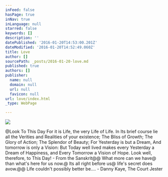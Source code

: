 ```yaml
---
inFeed: false
hasPage: true
inNav: true
inLanguage: null
starred: false
keywords: []
description: ''
datePublished: '2016-01-20T14:53:00.201Z'
dateModified: '2016-01-20T14:52:49.060Z'
title: Love
author: []
sourcePath: _posts/2016-01-20-love.md
published: true
authors: []
publisher:
  name: null
  domain: null
  url: null
  favicon: null
url: love/index.html
_type: WebPage

---
```

![](https://s3-us-west-2.amazonaws.com/the-grid-img/p/89c4acd816d29c5b17870e9aa60a13f4a3ec9e48.jpg)

@Look To This Day For it is Life, the very Life of Life. In Its brief course lie all the Verities and Realities of your existence; The Bliss of Growth; The Glory of Action; The Splendor of Beauty; For Yesterday is but a Dream, And tomorrow is only a Vision: But Today well lived makes every Yesterday a Dream of Happiness, and Every Tomorrow a Vision of Hope. Look well, therefore, to This Day! - From the Sanskrit@@
What more can we have@
than what's here for us now.@
Its all right before us@
life's secret does avow.@@
Life couldn't possibly better be.... - Danny Kaye, The Court Jester